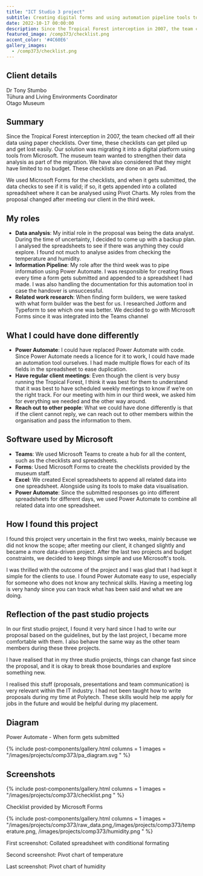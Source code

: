 ```yaml
---
title: "ICT Studio 3 project"
subtitle: Creating digital forms and using automation pipeline tools to show data analysis.
date: 2022-10-17 00:00:00
description: Since the Tropical Forest interception in 2007, the team checked off all their data using paper checklists. Over time, these checklists can get piled up and get lost easily. Our solution was migrating it into a digital platform using tools from Microsoft. The museum team wanted to strengthen their data analysis as part of the migration.
featured_image: /comp373/checklist.png
accent_color: '#4C60E6'
gallery_images:
  - /comp373/checklist.png
---
```


## Client details
Dr Tony Stumbo  
Tūhura and Living Environments Coordinator  
Otago Museum  

## Summary
Since the Tropical Forest interception in 2007, the team checked off all their data using paper checklists. Over time, these checklists can get piled up and get lost easily. Our solution was migrating it into a digital platform using tools from Microsoft. The museum team wanted to strengthen their data analysis as part of the migration. We have also considered that they might have limited to no budget. These checklists are done on an iPad.

We used Microsoft Forms for the checklists, and when it gets submitted, the data checks to see if it is valid; if so, it gets appended into a collated spreadsheet where it can be analysed using Pivot Charts. My roles from the proposal changed after meeting our client in the third week.

## My roles
* **Data analysis**: My initial role in the proposal was being the data analyst. During the time of uncertainty, I decided to come up with a backup plan. I analysed the spreadsheets to see if there was anything they could explore. I found not much to analyse asides from checking the temperature and humidity.
* **Information Pipeline**: My role after the third week was to pipe information using Power Automate. I was responsible for creating flows every time a form gets submitted and appended to a spreadsheet I had made. I was also handling the documentation for this automation tool in case the handover is unsuccessful.
* **Related work research**: When finding form builders, we were tasked with what form builder was the best for us. I researched Jotform and Typeform to see which one was better. We decided to go with Microsoft Forms since it was integrated into the Teams channel

## What I could have done differently
* **Power Automate**: I could have replaced Power Automate with code. Since Power Automate needs a licence for it to work, I could have made an automation tool ourselves. I had made multiple flows for each of its fields in the spreadsheet to ease duplication.
* **Have regular client meetings**: Even though the client is very busy running the Tropical Forest, I think it was best for them to understand that it was best to have scheduled weekly meetings to know if we’re on the right track. For our meeting with him in our third week, we asked him for everything we needed and the other way around.
* **Reach out to other people**: What we could have done differently is that if the client cannot reply, we can reach out to other members within the organisation and pass the information to them.

## Software used by Microsoft
* **Teams**: We used Microsoft Teams to create a hub for all the content, such as the checklists and spreadsheets.
* **Forms**: Used Microsoft Forms to create the checklists provided by the museum staff.
* **Excel**: We created Excel spreadsheets to append all related data into one spreadsheet. Alongside using its tools to make data visualisation.
* **Power Automate**: Since the submitted responses go into different spreadsheets for different days, we used Power Automate to combine all related data into one spreadsheet.

## How I found this project
I found this project very uncertain in the first two weeks, mainly because we did not know the scope; after meeting our client, it changed slightly and became a more data-driven project. After the last two projects and budget constraints, we decided to keep things simple and use Microsoft's tools.

I was thrilled with the outcome of the project and I was glad that I had kept it simple for the clients to use. I found Power Automate easy to use, especially for someone who does not know any technical skills. Having a meeting log is very handy since you can track what has been said and what we are doing.

## Reflection of the past studio projects
In our first studio project, I found it very hard since I had to write our proposal based on the guidelines, but by the last project, I became more comfortable with them. I also behave the same way as the other team members during these three projects.

I have realised that in my three studio projects, things can change fast since the proposal, and it is okay to break those boundaries and explore something new.

I realised this stuff (proposals, presentations and team communication) is very relevant within the IT industry. I had not been taught how to write proposals during my time at Polytech. These skills would help me apply for jobs in the future and would be helpful during my placement.

## Diagram

Power Automate - When form gets submitted

{% include post-components/gallery.html
	columns = 1
	images = "/images/projects/comp373/pa_diagram.svg
	"
%}

## Screenshots

{% include post-components/gallery.html
	columns = 1
	images = "/images/projects/comp373/checklist.png
	"
%}

Checklist provided by Microsoft Forms

{% include post-components/gallery.html
	columns = 1
	images = "/images/projects/comp373/raw_data.png,/images/projects/comp373/temperature.png,
  /images/projects/comp373/humidity.png
	"
%}

First screenshot: Collated spreadsheet with conditional formating

Second screenshot: Pivot chart of temperature

Last screenshot: Pivot chart of humidity